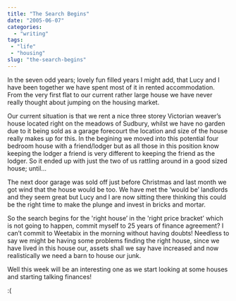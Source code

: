 ```yaml
---
title: "The Search Begins"
date: "2005-06-07"
categories:
  - "writing"
tags:
 - "life"
 - "housing"
slug: "the-search-begins"
---
```


In the seven odd years; lovely fun filled years I might add, that Lucy and I have been together we have spent most of it in rented accommodation. From the very first flat to our current rather large house we have never really thought about jumping on the housing market.

Our current situation is that we rent a nice three storey Victorian weaver’s house located right on the meadows of Sudbury, whilst we have no garden due to it being sold as a garage forecourt the location and size of the house really makes up for this. In the begining we moved into this potential four bedroom house with a friend/lodger but as all those in this position know keeping the lodger a friend is very different to keeping the friend as the lodger. So it ended up with just the two of us rattling around in a good sized house; until…

The next door garage was sold off just before Christmas and last month we got wind that the house would be too. We have met the ‘would be’ landlords and they seem great but Lucy and I are now sitting there thinking this could be the right time to make the plunge and invest in bricks and mortar.

So the search begins for the 'right house’ in the 'right price bracket’ which is not going to happen, commit myself to 25 years of finance agreement? I can’t commit to Weetabix in the morning without having doubts! Needless to say we might be having some problems finding the right house, since we have lived in this house our, assets shall we say have increased and now realistically we need a barn to house our junk.

Well this week will be an interesting one as we start looking at some houses and starting talking finances!

:(
